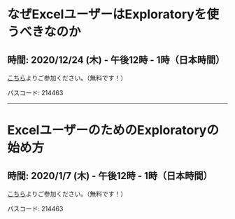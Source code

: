 # なぜExcelユーザーはExploratoryを使うべきなのか

## 時間: 2020/12/24 (木) - 午後12時 - 1時（日本時間）


[こちら](https://us02web.zoom.us/j/331585134?pwd=VGVyeXBRWjFMT2hESFdhSU45Z2d0dz09)よりご参加ください。（無料です！）

パスコード: 214463

---

# ExcelユーザーのためのExploratoryの始め方

## 時間: 2020/1/7 (木) - 午後12時 - 1時（日本時間）


[こちら](https://us02web.zoom.us/j/331585134?pwd=VGVyeXBRWjFMT2hESFdhSU45Z2d0dz09)よりご参加ください。（無料です！）

パスコード: 214463
